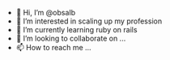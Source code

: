 - 👋 Hi, I’m @obsaIb
- 👀 I’m interested in scaling up my profession
- 🌱 I’m currently learning ruby on rails
- 💞️ I’m looking to collaborate on ...
- 📫 How to reach me ...

<!---
obsaIb/obsaIb is a ✨ special ✨ repository because its `README.md` (this file) appears on your GitHub profile.
You can click the Preview link to take a look at your changes.
--->
